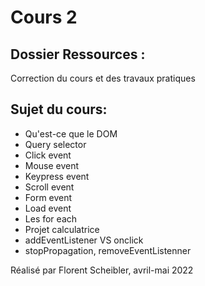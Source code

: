 # Cours 2

## Dossier Ressources :

Correction du cours et des travaux pratiques

## Sujet du cours:

- Qu'est-ce que le DOM
- Query selector
- Click event
- Mouse event
- Keypress event
- Scroll event
- Form event
- Load event
- Les for each
- Projet calculatrice
- addEventListener VS onclick
- stopPropagation, removeEventListenner

Réalisé par Florent Scheibler, avril-mai 2022


